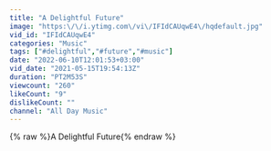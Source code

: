 ```yaml
---
title: "A Delightful Future"
image: "https:\/\/i.ytimg.com\/vi\/IFIdCAUqwE4\/hqdefault.jpg"
vid_id: "IFIdCAUqwE4"
categories: "Music"
tags: ["#delightful","#future","#music"]
date: "2022-06-10T12:01:53+03:00"
vid_date: "2021-05-15T19:54:13Z"
duration: "PT2M53S"
viewcount: "260"
likeCount: "9"
dislikeCount: ""
channel: "All Day Music"
---
```

{% raw %}A Delightful Future{% endraw %}
